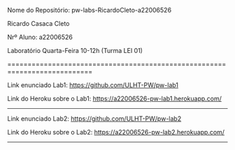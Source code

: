 Nome do Repositório: pw-labs-RicardoCleto-a22006526

Ricardo Casaca Cleto

Nrº Aluno: a22006526

Laboratório Quarta-Feira 10-12h (Turma LEI 01)

===========================================================================

Link enunciado Lab1: https://github.com/ULHT-PW/pw-lab1 

Link do Heroku sobre o Lab1: https://a22006526-pw-lab1.herokuapp.com/

----------------------------------------------------------------------------
Link enunciado Lab2: https://github.com/ULHT-PW/pw-lab2


Link do Heroku sobre o Lab2: https://a22006526-pw-lab2.herokuapp.com/

----------------------------------------------------------------------------
